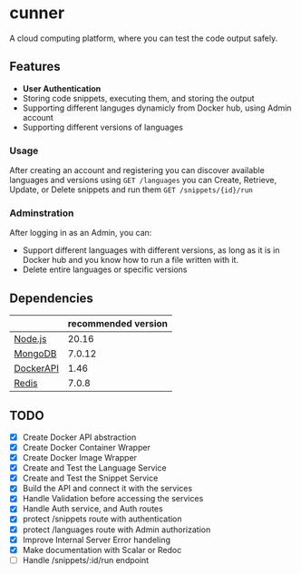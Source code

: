 # cunner

A cloud computing platform, where you can test the code output safely.


## Features
- **User Authentication**
- Storing code snippets, executing them, and storing the output
- Supporting different languges dynamicly from Docker hub, using Admin account
- Supporting different versions of languages


### Usage
After creating an account and registering you can discover available languages and versions using `GET /languages` you can Create, Retrieve, Update, or Delete snippets and run them `GET /snippets/{id}/run`

### Adminstration
After logging in as an Admin, you can:
- Support different languages with different versions, as long as it is in Docker hub and you know how to run a file written with it.
- Delete entire languages or specific versions


## Dependencies

|                                       | recommended version |
| ------------------------------------- | ------------------- |
| [Node.js](https://nodejs.org/en)      | 20.16               |
| [MongoDB](https://www.mongodb.com/)   | 7.0.12              |
| [DockerAPI](https://www.docker.com/)  | 1.46                |
| [Redis](https://redis.io/)            | 7.0.8               |


## TODO
- [x] Create Docker API abstraction
- [x] Create Docker Container Wrapper
- [x] Create Docker Image Wrapper
- [x] Create and Test the Language Service
- [x] Create and Test the Snippet Service
- [x] Build the API and connect it with the services
- [x] Handle Validation before accessing the services
- [x] Handle Auth service, and Auth routes
- [x] protect /snippets route with authentication
- [x] protect /languages route with Admin authorization
- [x] Improve Internal Server Error handeling
- [x] Make documentation with Scalar or Redoc
- [ ] Handle /snippets/:id/run endpoint
